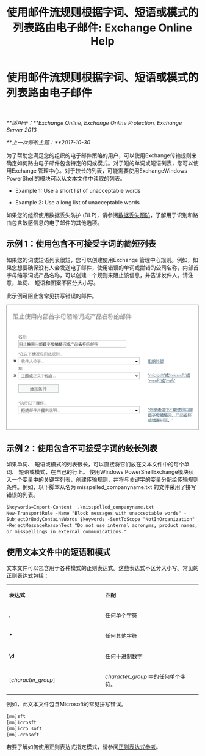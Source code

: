 ﻿---
title: '使用邮件流规则根据字词、短语或模式的列表路由电子邮件: Exchange Online Help'
TOCTitle: 使用邮件流规则根据字词、短语或模式的列表路由电子邮件
ms:assetid: 4c5bee1b-58b5-4152-baef-86fa103050ae
ms:mtpsurl: https://technet.microsoft.com/zh-cn/library/Dn951131(v=EXCHG.150)
ms:contentKeyID: 65330363
ms.date: 05/23/2018
mtps_version: v=EXCHG.150
ms.translationtype: MT
---

# 使用邮件流规则根据字词、短语或模式的列表路由电子邮件

 

_**适用于：**Exchange Online, Exchange Online Protection, Exchange Server 2013_

_**上一次修改主题：**2017-10-30_

为了帮助您满足您的组织的电子邮件策略的用户，可以使用Exchange传输规则来确定如何路由电子邮件包含特定的词或模式。对于短的单词或短语列表，您可以使用Exchange 管理中心。对于较长的列表，可能需要使用ExchangeWindows PowerShell的模块可以从文本文件中读取的列表。

  - Example 1: Use a short list of unacceptable words

  - Example 2: Use a long list of unacceptable words

如果您的组织使用数据丢失防护 (DLP)，请参阅[数据丢失预防](technical-overview-of-dlp-data-loss-prevention-in-exchange.md)，了解用于识别和路由包含敏感信息的电子邮件的其他选项。

## 示例 1：使用包含不可接受字词的简短列表

如果您的词或短语列表很短，您可以创建使用Exchange 管理中心规则。例如，如果您想要确保没有人会发送电子邮件，使用错误的单词或拼错的公司名称，内部首字母缩写词或产品名称，可以创建一个规则来阻止该信息，并告诉发件人。请注意，单词、 短语和图案不区分大小写。

此示例可阻止含常见拼写错误的邮件。

![基于文本模式显示阻止某封邮件的规则](images/Dn951131.a8489cbb-be59-4890-ae30-1431703eeb88(EXCHG.150).png "基于文本模式显示阻止某封邮件的规则")

## 示例 2：使用包含不可接受字词的较长列表

如果单词、 短语或模式的列表很长，可以直接将它们放在文本文件中的每个单词、 短语或模式，在自己的行上。 使用Windows PowerShellExchange模块读入一个变量中的关键字列表，创建传输规则，并将与关键字的变量分配给传输规则条件。例如，以下脚本从名为 misspelled\_companyname.txt 的文件采用了拼写错误的列表。

    $keywords=Import-Content  .\misspelled_companyname.txt
    New-TransportRule -Name "Block messages with unacceptable words" -SubjectOrBodyContainsWords $keywords -SentToScope "NotInOrganization" -RejectMessageReasonText "Do not use internal acronyms, product names, or misspellings in external communications."

## 使用文本文件中的短语和模式

文本文件可以包含用于各种模式的正则表达式。这些表达式不区分大小写。常见的正则表达式包括：


<table>
<colgroup>
<col style="width: 50%" />
<col style="width: 50%" />
</colgroup>
<tbody>
<tr class="odd">
<td><p><strong>表达式</strong></p></td>
<td><p><strong>匹配</strong></p></td>
</tr>
<tr class="even">
<td><p><strong>.</strong></p></td>
<td><p>任何单个字符</p></td>
</tr>
<tr class="odd">
<td><p><strong>*</strong></p></td>
<td><p>任何其他字符</p></td>
</tr>
<tr class="even">
<td><p><strong>\d</strong></p></td>
<td><p>任何十进制数字</p></td>
</tr>
<tr class="odd">
<td><p>[<em>character_group</em>]</p></td>
<td><p><em>character_group</em> 中的任何单个字符。</p></td>
</tr>
</tbody>
</table>


例如，此文本文件包含Microsoft的常见拼写错误。

    [mn]sft
    [mn]icrosft
    [mn]icro soft
    [mn].crosoft

若要了解如何使用正则表达式指定模式，请参阅[正则表达式参考](https://go.microsoft.com/fwlink/p/?linkid=532394)。

